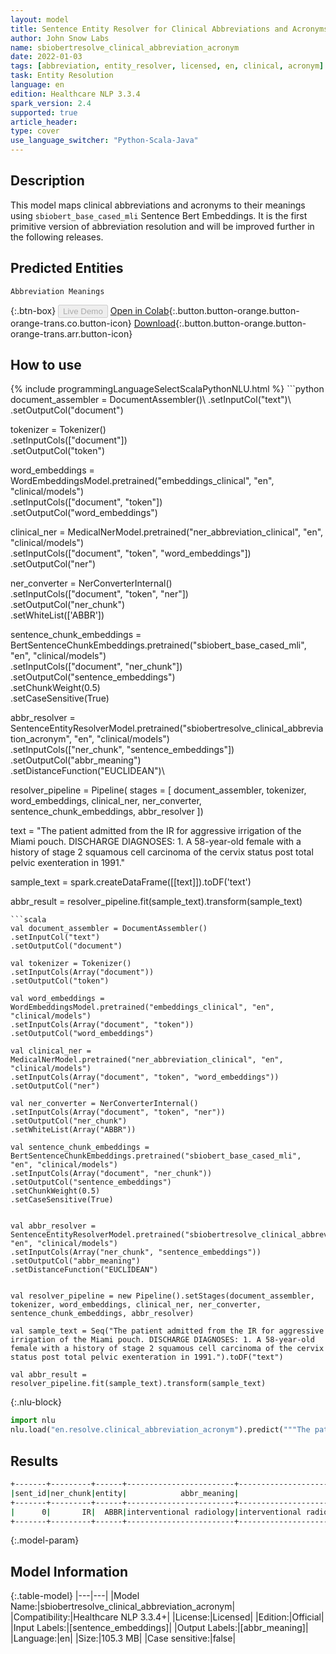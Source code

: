 ```yaml
---
layout: model
title: Sentence Entity Resolver for Clinical Abbreviations and Acronyms (sbiobert_base_cased_mli embeddings)
author: John Snow Labs
name: sbiobertresolve_clinical_abbreviation_acronym
date: 2022-01-03
tags: [abbreviation, entity_resolver, licensed, en, clinical, acronym]
task: Entity Resolution
language: en
edition: Healthcare NLP 3.3.4
spark_version: 2.4
supported: true
article_header:
type: cover
use_language_switcher: "Python-Scala-Java"
---
```


## Description

This model maps clinical abbreviations and acronyms to their meanings using `sbiobert_base_cased_mli` Sentence Bert Embeddings. It is the first primitive version of abbreviation resolution and will be improved further in the following releases.

## Predicted Entities

`Abbreviation Meanings`

{:.btn-box}
<button class="button button-orange" disabled>Live Demo</button>
[Open in Colab](https://colab.research.google.com/github/JohnSnowLabs/spark-nlp-workshop/blob/master/tutorials/Certification_Trainings/Healthcare/3.Clinical_Entity_Resolvers.ipynb){:.button.button-orange.button-orange-trans.co.button-icon}
[Download](https://s3.amazonaws.com/auxdata.johnsnowlabs.com/clinical/models/sbiobertresolve_clinical_abbreviation_acronym_en_3.3.4_2.4_1641239524364.zip){:.button.button-orange.button-orange-trans.arr.button-icon}

## How to use



<div class="tabs-box" markdown="1">
{% include programmingLanguageSelectScalaPythonNLU.html %}
```python
document_assembler = DocumentAssembler()\
.setInputCol("text")\
.setOutputCol("document")

tokenizer = Tokenizer()\
.setInputCols(["document"])\
.setOutputCol("token")

word_embeddings = WordEmbeddingsModel.pretrained("embeddings_clinical", "en", "clinical/models")\
.setInputCols(["document", "token"])\
.setOutputCol("word_embeddings")

clinical_ner = MedicalNerModel.pretrained("ner_abbreviation_clinical", "en", "clinical/models") \
.setInputCols(["document", "token", "word_embeddings"]) \
.setOutputCol("ner")

ner_converter = NerConverterInternal() \
.setInputCols(["document", "token", "ner"]) \
.setOutputCol("ner_chunk")\
.setWhiteList(['ABBR'])

sentence_chunk_embeddings = BertSentenceChunkEmbeddings.pretrained("sbiobert_base_cased_mli", "en", "clinical/models")\
.setInputCols(["document", "ner_chunk"])\
.setOutputCol("sentence_embeddings")\
.setChunkWeight(0.5)\
.setCaseSensitive(True)


abbr_resolver = SentenceEntityResolverModel.pretrained("sbiobertresolve_clinical_abbreviation_acronym", "en", "clinical/models") \
.setInputCols(["ner_chunk", "sentence_embeddings"]) \
.setOutputCol("abbr_meaning")\
.setDistanceFunction("EUCLIDEAN")\


resolver_pipeline = Pipeline(
stages = [
document_assembler,
tokenizer,
word_embeddings,
clinical_ner,
ner_converter,
sentence_chunk_embeddings,
abbr_resolver
])

text = "The patient admitted from the IR for aggressive irrigation of the Miami pouch. DISCHARGE DIAGNOSES: 1. A 58-year-old female with a history of stage 2 squamous cell carcinoma of the cervix status post total pelvic exenteration in 1991."

sample_text = spark.createDataFrame([[text]]).toDF('text')

abbr_result = resolver_pipeline.fit(sample_text).transform(sample_text)

```
```scala
val document_assembler = DocumentAssembler()
.setInputCol("text")
.setOutputCol("document")

val tokenizer = Tokenizer()
.setInputCols(Array("document"))
.setOutputCol("token")

val word_embeddings = WordEmbeddingsModel.pretrained("embeddings_clinical", "en", "clinical/models")
.setInputCols(Array("document", "token"))
.setOutputCol("word_embeddings")

val clinical_ner = MedicalNerModel.pretrained("ner_abbreviation_clinical", "en", "clinical/models") 
.setInputCols(Array("document", "token", "word_embeddings")) 
.setOutputCol("ner")

val ner_converter = NerConverterInternal() 
.setInputCols(Array("document", "token", "ner")) 
.setOutputCol("ner_chunk")
.setWhiteList(Array("ABBR"))

val sentence_chunk_embeddings = BertSentenceChunkEmbeddings.pretrained("sbiobert_base_cased_mli", "en", "clinical/models")
.setInputCols(Array("document", "ner_chunk"))
.setOutputCol("sentence_embeddings")
.setChunkWeight(0.5)
.setCaseSensitive(True)


val abbr_resolver = SentenceEntityResolverModel.pretrained("sbiobertresolve_clinical_abbreviation_acronym", "en", "clinical/models") 
.setInputCols(Array("ner_chunk", "sentence_embeddings")) 
.setOutputCol("abbr_meaning")
.setDistanceFunction("EUCLIDEAN")


val resolver_pipeline = new Pipeline().setStages(document_assembler, tokenizer, word_embeddings, clinical_ner, ner_converter, sentence_chunk_embeddings, abbr_resolver)

val sample_text = Seq("The patient admitted from the IR for aggressive irrigation of the Miami pouch. DISCHARGE DIAGNOSES: 1. A 58-year-old female with a history of stage 2 squamous cell carcinoma of the cervix status post total pelvic exenteration in 1991.").toDF("text")

val abbr_result = resolver_pipeline.fit(sample_text).transform(sample_text)
```


{:.nlu-block}
```python
import nlu
nlu.load("en.resolve.clinical_abbreviation_acronym").predict("""The patient admitted from the IR for aggressive irrigation of the Miami pouch. DISCHARGE DIAGNOSES: 1. A 58-year-old female with a history of stage 2 squamous cell carcinoma of the cervix status post total pelvic exenteration in 1991.""")
```

</div>

## Results

```bash
+-------+---------+------+------------------------+-------------------------------------------------------------------------+-----------------+---------------------------------+
|sent_id|ner_chunk|entity|            abbr_meaning|                                                            all_k_results|all_k_resolutions|           all_k_cosine_distances|
+-------+---------+------+------------------------+-------------------------------------------------------------------------+-----------------+---------------------------------+
|      0|       IR|  ABBR|interventional radiology|interventional radiology:::immediate-release:::(stage) IA:::intraarterial|IR:::IR:::IA:::IA|0.0156:::0.0945:::0.1046:::0.1111|
+-------+---------+------+------------------------+-------------------------------------------------------------------------+-----------------+---------------------------------+
```

{:.model-param}
## Model Information

{:.table-model}
|---|---|
|Model Name:|sbiobertresolve_clinical_abbreviation_acronym|
|Compatibility:|Healthcare NLP 3.3.4+|
|License:|Licensed|
|Edition:|Official|
|Input Labels:|[sentence_embeddings]|
|Output Labels:|[abbr_meaning]|
|Language:|en|
|Size:|105.3 MB|
|Case sensitive:|false|
